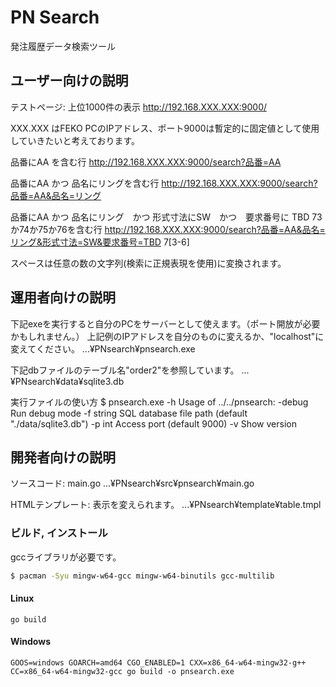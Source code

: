 # PN Search
発注履歴データ検索ツール


## ユーザー向けの説明

テストページ: 上位1000件の表示
	http://192.168.XXX.XXX:9000/

XXX.XXX はFEKO PCのIPアドレス、ポート9000は暫定的に固定値として使用していきたいと考えております。

品番にAA を含む行
	http://192.168.XXX.XXX:9000/search?品番=AA

品番にAA かつ 品名にリングを含む行
	http://192.168.XXX.XXX:9000/search?品番=AA&品名=リング

品番にAA かつ 品名にリング　かつ 形式寸法にSW　かつ　要求番号に TBD 73か74か75か76を含む行
	http://192.168.XXX.XXX:9000/search?品番=AA&品名=リング&形式寸法=SW&要求番号=TBD 7[3-6]

スペースは任意の数の文字列(検索に正規表現を使用)に変換されます。


## 運用者向けの説明

下記exeを実行すると自分のPCをサーバーとして使えます。（ポート開放が必要かもしれません。）
上記例のIPアドレスを自分のものに変えるか、"localhost"に変えてください。
	...¥PNsearch¥pnsearch.exe

下記dbファイルのテーブル名"order2"を参照しています。
	...¥PNsearch¥data¥sqlite3.db

実行ファイルの使い方
$ pnsearch.exe -h
Usage of ../../pnsearch:
  -debug
        Run debug mode
  -f string
        SQL database file path (default "./data/sqlite3.db")
  -p int
        Access port (default 9000)
  -v    Show version


## 開発者向けの説明

ソースコード: main.go
	...¥PNsearch¥src¥pnsearch¥main.go

HTMLテンプレート: 表示を変えられます。
	...¥PNsearch¥template¥table.tmpl

### ビルド, インストール
gccライブラリが必要です。

```bash
$ pacman -Syu mingw-w64-gcc mingw-w64-binutils gcc-multilib
```

#### Linux
`go build`

#### Windows
`GOOS=windows GOARCH=amd64 CGO_ENABLED=1 CXX=x86_64-w64-mingw32-g++ CC=x86_64-w64-mingw32-gcc go build -o pnsearch.exe`
